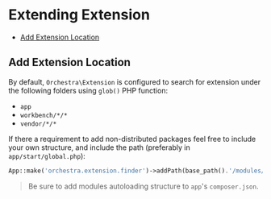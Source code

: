 Extending Extension
==============

* [Add Extension Location](#add-extension-location)

## Add Extension Location

By default, `Orchestra\Extension` is configured to search for extension under the following folders using `glob()` PHP function: 

* `app`
* `workbench/*/*`
* `vendor/*/*`

If there a requirement to add non-distributed packages feel free to include your own structure, and include the path (preferably in `app/start/global.php`):

```php
App::make('orchestra.extension.finder')->addPath(base_path().'/modules/*/*/');
```

> Be sure to add modules autoloading structure to `app`'s `composer.json`.
